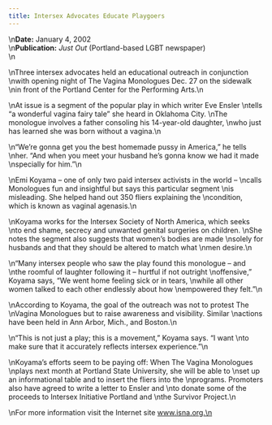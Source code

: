 ```yaml
---
title: Intersex Advocates Educate Playgoers
---
```


\n<b class=dr>Date:</b> January 4, 2002  
\n<b class=dr>Publication:</b> _Just Out_ (Portland-based <span class="caps">LGBT</span> newspaper)  
\n

\nThree intersex advocates held an educational outreach in conjunction \nwith opening night of The Vagina Monologues Dec. 27 on the sidewalk \nin front of the Portland Center for the Performing Arts.\n

\nAt issue is a segment of the popular play in which writer Eve Ensler \ntells &#8220;a wonderful vagina fairy tale&#8221; she heard in Oklahoma City. \nThe monologue involves a father consoling his 14-year-old daughter, \nwho just has learned she was born without a vagina.\n

\n&#8220;We&#8217;re gonna get you the best homemade pussy in America,&#8221; he tells \nher. &#8220;And when you meet your husband he&#8217;s gonna know we had it made \nspecially for him.&#8221;\n

\nEmi Koyama &#8211; one of only two paid intersex activists in the world &#8211; \ncalls Monologues fun and insightful but says this particular segment \nis misleading. She helped hand out 350 fliers explaining the \ncondition, which is known as vaginal agenasis.\n

\nKoyama works for the Intersex Society of North America, which seeks \nto end shame, secrecy and unwanted genital surgeries on children. \nShe notes the segment also suggests that women&#8217;s bodies are made \nsolely for husbands and that they should be altered to match what \nmen desire.\n

\n&#8220;Many intersex people who saw the play found this monologue &#8211; and \nthe roomful of laughter following it &#8211; hurtful if not outright \noffensive,&#8221; Koyama says, &#8220;We went home feeling sick or in tears, \nwhile all other women talked to each other endlessly about how \nempowered they felt.&#8221;\n

\nAccording to Koyama, the goal of the outreach was not to protest The \nVagina Monologues but to raise awareness and visibility. Similar \nactions have been held in Ann Arbor, Mich., and Boston.\n

\n&#8220;This is not just a play; this is a movement,&#8221; Koyama says. &#8220;I want \nto make sure that it accurately reflects intersex experience.&#8221;\n

\nKoyama&#8217;s efforts seem to be paying off: When The Vagina Monologues \nplays next month at Portland State University, she will be able to \nset up an informational table and to insert the fliers into the \nprograms. Promoters also have agreed to write a letter to Ensler and \nto donate some of the proceeds to Intersex Initiative Portland and \nthe Survivor Project.\n

\nFor more information visit the Internet site www.isna.org.\n